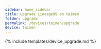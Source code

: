 ```yaml
---
sidebar: home_sidebar
title: Upgrade LineageOS on taimen
folder: upgrade
permalink: /devices/taimen/upgrade
device: taimen
---
```

{% include templates/device_upgrade.md %}

